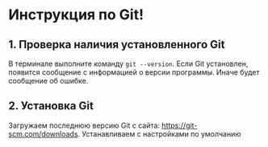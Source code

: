 # Инструкция по Git!
## 1. Проверка наличия установленного Git
В терминале выполните команду `git --version`.
Если Git установлен, появится сообщение с информацией о версии программы. Иначе будет сообщение об ошибке.
## 2. Установка Git
Загружаем последнюю версию Git с сайта: https://git-scm.com/downloads. Устанавливаем с настройками по умолчанию
